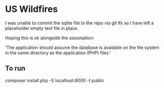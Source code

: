 # US Wildfires

I was unable to commit the sqlite file to the repo via git lfs so I have left a placeholder empty text file in place.

Hoping this is ok alongside the assumption:

'The application should assume the database is available on the file system in the same
directory as the application (PHP) files.'

## To run
composer install
php -S localhost:8000 -t public
